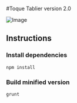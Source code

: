 #Toque Tablier version 2.0

![Image](../master/img/distingue1.jpg?raw=true)

## Instructions

### Install dependencies
```
npm install
```

### Build minified version

```
grunt
```